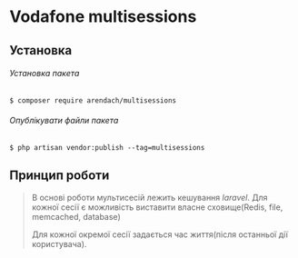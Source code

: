 # Vodafone multisessions

## Установка

###### Установка пакета
```
$ composer require arendach/multisessions
```
###### Опублікувати файли пакета
```
$ php artisan vendor:publish --tag=multisessions
```

## Принцип роботи

> В основі роботи мультисесій лежить кешування *laravel*. Для кожної сесії є можливість виставити власне сховище(Redis, file, memcached, database)
> 
> Для кожної окремої сесії задається час життя(після останньої дії користувача).